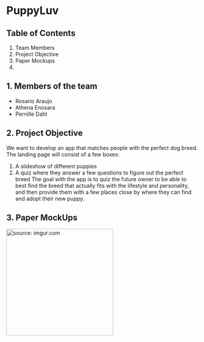 # PuppyLuv
## Table of Contents
1. Team Members
2. Project Objective
3. Paper Mockups
4.


## 1. Members of the team
- Rosario Araujo
- Athena Enosara
- Pernille Dahl

## 2. Project Objective
We want to develop an app that matches people with the perfect dog breed. The landing page will consist of a few boxes:
  1. A slideshow of different puppies
  2. A quiz where they answer a few questions to figure out the perfect breed
The goal with the app is to quiz the future owner to be able to best find the breed that actually fits with the lifestyle and personality, and then provide them with a few places close by where they can find and adopt their new puppy.

## 3. Paper MockUps
<a href="https://imgur.com/pdOGWRw"><img src="https://i.imgur.com/pdOGWRw.jpg" title="source: imgur.com" width="280"/></a>

